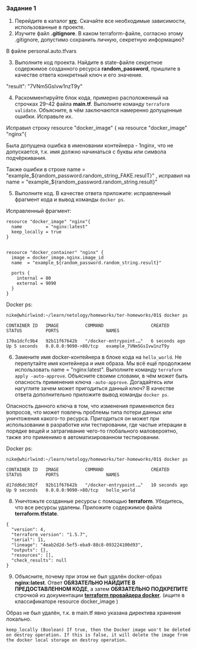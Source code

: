 ### Задание 1

1. Перейдите в каталог [**src**](https://github.com/netology-code/ter-homeworks/tree/main/01/src). Скачайте все необходимые зависимости, использованные в проекте. 
2. Изучите файл **.gitignore**. В каком terraform-файле, согласно этому .gitignore, допустимо сохранить личную, секретную информацию?

В файле personal.auto.tfvars

3. Выполните код проекта. Найдите  в state-файле секретное содержимое созданного ресурса **random_password**, пришлите в качестве ответа конкретный ключ и его значение.

"result": "7VNm5GsIvw1nzT9y"

4. Раскомментируйте блок кода, примерно расположенный на строчках 29–42 файла **main.tf**.
Выполните команду ```terraform validate```. Объясните, в чём заключаются намеренно допущенные ошибки. Исправьте их.

Исправил строку resource "docker_image" { на resource "docker_image" "nginx"{

Была допущена ошибка в именовании контейнера - 1nginx, что не допускается, т.к. имя должно начинаться с буквы или символа подчёркивания.

Также ошибки в строке name  = "example_${random_password.random_string_FAKE.resulT}" , исправил на name  = "example_${random_password.random_string.result}"

5. Выполните код. В качестве ответа приложите: исправленный фрагмент кода и вывод команды ```docker ps```.

Исправленный фрагмент:
```
resource "docker_image" "nginx"{
  name         = "nginx:latest"
  keep_locally = true
}


resource "docker_container" "nginx" {
  image = docker_image.nginx.image_id
  name  = "example_${random_password.random_string.result}"

  ports {
    internal = 80
    external = 9090
  }
}
```


Docker ps:
```
nike@whirlwind:~/learn/netology/homeworks/ter-homeworks/01$ docker ps

CONTAINER ID   IMAGE          COMMAND                  CREATED         STATUS         PORTS                  NAMES

170a1dcfc9b4   92b11f67642b   "/docker-entrypoint.…"   6 seconds ago   Up 5 seconds   0.0.0.0:9090->80/tcp   example_7VNm5GsIvw1nzT9y
```

6. Замените имя docker-контейнера в блоке кода на ```hello_world```. Не перепутайте имя контейнера и имя образа. Мы всё ещё продолжаем использовать name = "nginx:latest". Выполните команду ```terraform apply -auto-approve```.
Объясните своими словами, в чём может быть опасность применения ключа  ```-auto-approve```. Догадайтесь или нагуглите зачем может пригодиться данный ключ? В качестве ответа дополнительно приложите вывод команды ```docker ps```.

Опасность данного ключа в том, что изменения применяются без вопросов, что может повлечь проблемы типа потери данных или уничтожения какого-то ресурса.
Пригодиться он может при использовании в разработке или тестировании, где частые итерации в порядке вещей и затрагивание чего-то глобального маловероятно, также это применимо в автоматизированном тестировании.

Docker ps:
```
nike@whirlwind:~/learn/netology/homeworks/ter-homeworks/01$ docker ps

CONTAINER ID   IMAGE          COMMAND                  CREATED          STATUS         PORTS                  NAMES

d17dd6dc302f   92b11f67642b   "/docker-entrypoint.…"   10 seconds ago   Up 9 seconds   0.0.0.0:9090->80/tcp   hello_world
```
8. Уничтожьте созданные ресурсы с помощью **terraform**. Убедитесь, что все ресурсы удалены. Приложите содержимое файла **terraform.tfstate**. 
```
{
  "version": 4,
  "terraform_version": "1.5.7",
  "serial": 11,
  "lineage": "4eab2d2d-5ef5-eba9-88c8-093224100d93",
  "outputs": {},
  "resources": [],
  "check_results": null
}
```

9. Объясните, почему при этом не был удалён docker-образ **nginx:latest**. Ответ **ОБЯЗАТЕЛЬНО НАЙДИТЕ В ПРЕДОСТАВЛЕННОМ КОДЕ**, а затем **ОБЯЗАТЕЛЬНО ПОДКРЕПИТЕ** строчкой из документации [**terraform провайдера docker**](https://docs.comcloud.xyz/providers/kreuzwerker/docker/latest/docs).  (ищите в классификаторе resource docker_image )

Образ не был удалён, т.к. в main.tf явно указана директива хранения локально.
```
keep_locally (Boolean) If true, then the Docker image won't be deleted on destroy operation. If this is false, it will delete the image from the docker local storage on destroy operation.
```

